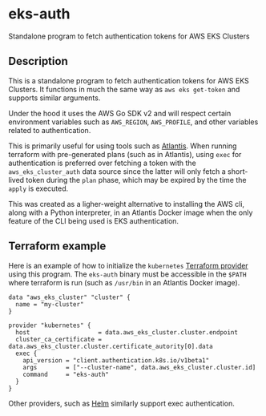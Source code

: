 # eks-auth
Standalone program to fetch authentication tokens for AWS EKS Clusters

## Description

This is a standalone program to fetch authentication tokens for AWS EKS Clusters. It functions in much the same way as `aws eks get-token` and supports similar arguments.

Under the hood it uses the AWS Go SDK v2 and will respect certain environment variables such as `AWS_REGION`, `AWS_PROFILE`, and other variables related to authentication.

This is primarily useful for using tools such as [Atlantis](https://www.runatlantis.io/). When running terraform with pre-generated plans (such as in Atlantis), using `exec` for authentication is preferred over fetching a token with the `aws_eks_cluster_auth` data source since the latter will only fetch a short-lived token during the `plan` phase, which may be expired by the time the `apply` is executed.

This was created as a ligher-weight alternative to installing the AWS cli, along with a Python interpreter, in an Atlantis Docker image when the only feature of the CLI being used is EKS authentication.

## Terraform example

Here is an example of how to initialize the `kubernetes` [Terraform provider](https://registry.terraform.io/providers/hashicorp/kubernetes/latest/docs) using this program. The `eks-auth` binary must be accessible in the `$PATH` where terraform is run (such as `/usr/bin` in an Atlantis Docker image).

```hcl
data "aws_eks_cluster" "cluster" {
  name = "my-cluster"
}

provider "kubernetes" {
  host                   = data.aws_eks_cluster.cluster.endpoint
  cluster_ca_certificate = data.aws_eks_cluster.cluster.certificate_autority[0].data
  exec {
    api_version = "client.authentication.k8s.io/v1beta1"
    args        = ["--cluster-name", data.aws_eks_cluster.cluster.id]
    command     = "eks-auth"
  }
}
```

Other providers, such as [Helm](https://registry.terraform.io/providers/hashicorp/helm/latest/docs) similarly support exec authentication.
